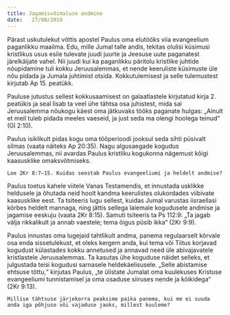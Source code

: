 ```yaml
---
title: Jagamisvõimaluse andmine
date:   27/08/2019
---
```


Pärast uskutulekut võttis apostel Paulus oma elutööks viia evangeelium paganlikku maailma. Edu, mille Jumal talle andis, tekitas olulisi küsimusi kristlikus usus esile tulevate juudi juurte ja Jeesuse uute paganatest järelkäijate vahel. Nii juudi kui ka paganlikku päritolu kristlike juhtide nõupidamine tuli kokku Jeruusalemmas, et nende keeruliste küsimuste üle nõu pidada ja Jumala juhtimist otsida. Kokkutulemisest ja selle tulemustest kirjutab Ap 15. peatükk.

Pauluse jutustus sellest kokkusaamisest on galaatlastele kirjutatud kirja 2. peatükis ja seal lisab ta veel ühe tähtsa osa juhistest, mida sai Jeruusalemma nõukogu käest oma jätkuvaks tööks paganate hulgas: „Ainult et meil tuleb pidada meeles vaeseid, ja just seda ma olengi hoolega teinud“ (Gl 2:10).

Paulus isiklikult pidas kogu oma tööperioodi jooksul seda sihti püsivalt silmas (vaata näiteks Ap 20:35). Nagu algusaegade kogudus Jeruusalemmas, nii avardas Paulus kristliku kogukonna nägemust kõigi kaasusklike omaksvõtmiseks.

`Loe 2Kr 8:7–15. Kuidas seostab Paulus evangeeliumi ja heldelt andmise?`

Paulus toetus kahele viitele Vanas Testamendis, et innustada usklikke heldusele ja õhutada neid hoolt kandma keerulistes olukordades viibivate kaasusklike eest. Ta tsiteeris lugu sellest, kuidas Jumal varustas iisraellasi kõrbes heldelt mannaga, ning jättis sellega laiemale kogudusele andmise ja jagamise eeskuju (vaata 2Kr 8:15). Samuti tsiteeris ta Ps 112:9: „Ta jagab välja rikkalikult ja annab vaestele; tema õigus püsib ikka“ (2Kr 9:9).

Paulus innustas oma lugejaid tahtlikult andma, panema regulaarselt kõrvale osa enda sissetulekust, et oleks kergem anda, kui tema või Tiitus korjavad kogudust külastades kokku annetused ja annavad need üle abivajavatele kristlastele Jeruusalemmas. Ta kasutas ühe koguduse näidet selleks, et julgustada teisi kogudusi sarnasele heldekäelisusele. „Selle abistamise ehtsuse tõttu,“ kirjutas Paulus, „te ülistate Jumalat oma kuulekuses Kristuse evangeeliumi tunnistamisel ja oma osaduse siiruses nende ja kõikidega“ (2Kr 9:13).

`Millise tähtsuse järjekorra peaksime paika panema, kui me ei suuda anda iga põhjuse või vajaduse jaoks, millest kuuleme?`